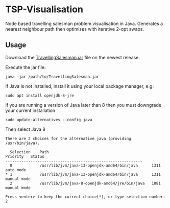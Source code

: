 # TSP-Visualisation
Node based travelling salesman problem visualisation in Java. Generates a nearest neighbour path then optimises with iterative 2-opt swaps.

## Usage
Download the [TravellingSalesman.jar](https://github.com/freddycansic/TSP-Visualisation/releases/download/v1.0.0/TravellingSalesman.jar) file on the newest release.

Execute the jar file:
    
    java -jar /path/to/TravellingSalesman.jar
If Java is not installed, install it using your local package manager, e.g:

    sudo apt install openjdk-8-jre
If you are running a version of Java later than 8 then you must downgrade your current installation

    sudo update-alternatives --config java
Then select Java 8
 
    There are 2 choices for the alternative java (providing /usr/bin/java).
    
      Selection    Path                                            Priority   Status
    ------------------------------------------------------------
      0            /usr/lib/jvm/java-13-openjdk-amd64/bin/java      1311      auto mode
    * 1            /usr/lib/jvm/java-13-openjdk-amd64/bin/java      1311      manual mode
      2            /usr/lib/jvm/java-8-openjdk-amd64/jre/bin/java   1081      manual mode
    
    Press <enter> to keep the current choice[*], or type selection number: 2

